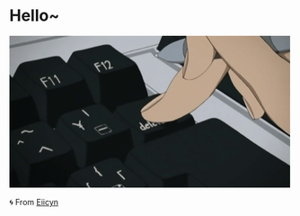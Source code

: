 # Hello~ 
<img src="https://github.com/eiicyn/eiicyn/blob/main/delete.gif" alt="delete" width="500" height="270"></img>

🌀 From [Eiicyn](https://github.com/eiicyn)
